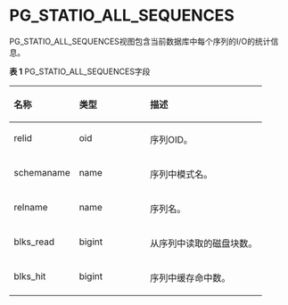 # PG\_STATIO\_ALL\_SEQUENCES

PG\_STATIO\_ALL\_SEQUENCES视图包含当前数据库中每个序列的I/O的统计信息。

**表 1**  PG\_STATIO\_ALL\_SEQUENCES字段

<a name="zh-cn_topic_0283136868_zh-cn_topic_0237122458_zh-cn_topic_0059778481_tf368c1e8deb24187afabe34713fdd192"></a>
<table><thead align="left"><tr id="zh-cn_topic_0283136868_zh-cn_topic_0237122458_zh-cn_topic_0059778481_reafab233501c4a5da956a617795f718e"><th class="cellrowborder" valign="top" width="25.85%" id="mcps1.2.4.1.1"><p id="zh-cn_topic_0283136868_zh-cn_topic_0237122458_zh-cn_topic_0059778481_a4b79b383973d498cb48660b633b8b502"><a name="zh-cn_topic_0283136868_zh-cn_topic_0237122458_zh-cn_topic_0059778481_a4b79b383973d498cb48660b633b8b502"></a><a name="zh-cn_topic_0283136868_zh-cn_topic_0237122458_zh-cn_topic_0059778481_a4b79b383973d498cb48660b633b8b502"></a>名称</p>
</th>
<th class="cellrowborder" valign="top" width="28.1%" id="mcps1.2.4.1.2"><p id="zh-cn_topic_0283136868_zh-cn_topic_0237122458_zh-cn_topic_0059778481_a5da0cab40b984189b247a535d6bae03f"><a name="zh-cn_topic_0283136868_zh-cn_topic_0237122458_zh-cn_topic_0059778481_a5da0cab40b984189b247a535d6bae03f"></a><a name="zh-cn_topic_0283136868_zh-cn_topic_0237122458_zh-cn_topic_0059778481_a5da0cab40b984189b247a535d6bae03f"></a>类型</p>
</th>
<th class="cellrowborder" valign="top" width="46.050000000000004%" id="mcps1.2.4.1.3"><p id="zh-cn_topic_0283136868_zh-cn_topic_0237122458_zh-cn_topic_0059778481_ac3f6623ad362451f8db4ad5d7981a79b"><a name="zh-cn_topic_0283136868_zh-cn_topic_0237122458_zh-cn_topic_0059778481_ac3f6623ad362451f8db4ad5d7981a79b"></a><a name="zh-cn_topic_0283136868_zh-cn_topic_0237122458_zh-cn_topic_0059778481_ac3f6623ad362451f8db4ad5d7981a79b"></a>描述</p>
</th>
</tr>
</thead>
<tbody><tr id="zh-cn_topic_0283136868_zh-cn_topic_0237122458_zh-cn_topic_0059778481_r8864fd62b2ea4acc97047da444aeca86"><td class="cellrowborder" valign="top" width="25.85%" headers="mcps1.2.4.1.1 "><p id="zh-cn_topic_0283136868_zh-cn_topic_0237122458_zh-cn_topic_0059778481_addfda124a45849dd98a273944536cca5"><a name="zh-cn_topic_0283136868_zh-cn_topic_0237122458_zh-cn_topic_0059778481_addfda124a45849dd98a273944536cca5"></a><a name="zh-cn_topic_0283136868_zh-cn_topic_0237122458_zh-cn_topic_0059778481_addfda124a45849dd98a273944536cca5"></a>relid</p>
</td>
<td class="cellrowborder" valign="top" width="28.1%" headers="mcps1.2.4.1.2 "><p id="zh-cn_topic_0283136868_zh-cn_topic_0237122458_zh-cn_topic_0059778481_a9b086cbb774a46788fd1ec81c1ccc123"><a name="zh-cn_topic_0283136868_zh-cn_topic_0237122458_zh-cn_topic_0059778481_a9b086cbb774a46788fd1ec81c1ccc123"></a><a name="zh-cn_topic_0283136868_zh-cn_topic_0237122458_zh-cn_topic_0059778481_a9b086cbb774a46788fd1ec81c1ccc123"></a>oid</p>
</td>
<td class="cellrowborder" valign="top" width="46.050000000000004%" headers="mcps1.2.4.1.3 "><p id="zh-cn_topic_0283136868_zh-cn_topic_0237122458_zh-cn_topic_0059778481_a6b8198420fa841e29b0ad454a6271d8f"><a name="zh-cn_topic_0283136868_zh-cn_topic_0237122458_zh-cn_topic_0059778481_a6b8198420fa841e29b0ad454a6271d8f"></a><a name="zh-cn_topic_0283136868_zh-cn_topic_0237122458_zh-cn_topic_0059778481_a6b8198420fa841e29b0ad454a6271d8f"></a>序列OID。</p>
</td>
</tr>
<tr id="zh-cn_topic_0283136868_zh-cn_topic_0237122458_zh-cn_topic_0059778481_r3bbdf385f611422dbfc30446ecd49669"><td class="cellrowborder" valign="top" width="25.85%" headers="mcps1.2.4.1.1 "><p id="zh-cn_topic_0283136868_zh-cn_topic_0237122458_zh-cn_topic_0059778481_a0fd9d70f63ab445fa86d1fd719e5ee7f"><a name="zh-cn_topic_0283136868_zh-cn_topic_0237122458_zh-cn_topic_0059778481_a0fd9d70f63ab445fa86d1fd719e5ee7f"></a><a name="zh-cn_topic_0283136868_zh-cn_topic_0237122458_zh-cn_topic_0059778481_a0fd9d70f63ab445fa86d1fd719e5ee7f"></a>schemaname</p>
</td>
<td class="cellrowborder" valign="top" width="28.1%" headers="mcps1.2.4.1.2 "><p id="zh-cn_topic_0283136868_zh-cn_topic_0237122458_zh-cn_topic_0059778481_af429a462269a4280876bce61abe24afa"><a name="zh-cn_topic_0283136868_zh-cn_topic_0237122458_zh-cn_topic_0059778481_af429a462269a4280876bce61abe24afa"></a><a name="zh-cn_topic_0283136868_zh-cn_topic_0237122458_zh-cn_topic_0059778481_af429a462269a4280876bce61abe24afa"></a>name</p>
</td>
<td class="cellrowborder" valign="top" width="46.050000000000004%" headers="mcps1.2.4.1.3 "><p id="zh-cn_topic_0283136868_zh-cn_topic_0237122458_zh-cn_topic_0059778481_aa167ff5289c547aa8b2ed7f1d968911c"><a name="zh-cn_topic_0283136868_zh-cn_topic_0237122458_zh-cn_topic_0059778481_aa167ff5289c547aa8b2ed7f1d968911c"></a><a name="zh-cn_topic_0283136868_zh-cn_topic_0237122458_zh-cn_topic_0059778481_aa167ff5289c547aa8b2ed7f1d968911c"></a>序列中模式名。</p>
</td>
</tr>
<tr id="zh-cn_topic_0283136868_zh-cn_topic_0237122458_zh-cn_topic_0059778481_r51cfc9decf924cbdb16d92dcdfe23ec4"><td class="cellrowborder" valign="top" width="25.85%" headers="mcps1.2.4.1.1 "><p id="zh-cn_topic_0283136868_zh-cn_topic_0237122458_zh-cn_topic_0059778481_a67d9247715d04bafb10b34bb098fa804"><a name="zh-cn_topic_0283136868_zh-cn_topic_0237122458_zh-cn_topic_0059778481_a67d9247715d04bafb10b34bb098fa804"></a><a name="zh-cn_topic_0283136868_zh-cn_topic_0237122458_zh-cn_topic_0059778481_a67d9247715d04bafb10b34bb098fa804"></a>relname</p>
</td>
<td class="cellrowborder" valign="top" width="28.1%" headers="mcps1.2.4.1.2 "><p id="zh-cn_topic_0283136868_zh-cn_topic_0237122458_zh-cn_topic_0059778481_a87c6250671b643c1af8782d6cff3bc29"><a name="zh-cn_topic_0283136868_zh-cn_topic_0237122458_zh-cn_topic_0059778481_a87c6250671b643c1af8782d6cff3bc29"></a><a name="zh-cn_topic_0283136868_zh-cn_topic_0237122458_zh-cn_topic_0059778481_a87c6250671b643c1af8782d6cff3bc29"></a>name</p>
</td>
<td class="cellrowborder" valign="top" width="46.050000000000004%" headers="mcps1.2.4.1.3 "><p id="zh-cn_topic_0283136868_zh-cn_topic_0237122458_zh-cn_topic_0059778481_a656d902ddb4a43a3b5b3792894eb28a1"><a name="zh-cn_topic_0283136868_zh-cn_topic_0237122458_zh-cn_topic_0059778481_a656d902ddb4a43a3b5b3792894eb28a1"></a><a name="zh-cn_topic_0283136868_zh-cn_topic_0237122458_zh-cn_topic_0059778481_a656d902ddb4a43a3b5b3792894eb28a1"></a>序列名。</p>
</td>
</tr>
<tr id="zh-cn_topic_0283136868_zh-cn_topic_0237122458_zh-cn_topic_0059778481_r747f47065fa64248a8c8e8da21b591df"><td class="cellrowborder" valign="top" width="25.85%" headers="mcps1.2.4.1.1 "><p id="zh-cn_topic_0283136868_zh-cn_topic_0237122458_zh-cn_topic_0059778481_a6b415877824541189f14d05b72be8692"><a name="zh-cn_topic_0283136868_zh-cn_topic_0237122458_zh-cn_topic_0059778481_a6b415877824541189f14d05b72be8692"></a><a name="zh-cn_topic_0283136868_zh-cn_topic_0237122458_zh-cn_topic_0059778481_a6b415877824541189f14d05b72be8692"></a>blks_read</p>
</td>
<td class="cellrowborder" valign="top" width="28.1%" headers="mcps1.2.4.1.2 "><p id="zh-cn_topic_0283136868_zh-cn_topic_0237122458_zh-cn_topic_0059778481_a25476d0641c7414b8ea3567d8a6163f2"><a name="zh-cn_topic_0283136868_zh-cn_topic_0237122458_zh-cn_topic_0059778481_a25476d0641c7414b8ea3567d8a6163f2"></a><a name="zh-cn_topic_0283136868_zh-cn_topic_0237122458_zh-cn_topic_0059778481_a25476d0641c7414b8ea3567d8a6163f2"></a>bigint</p>
</td>
<td class="cellrowborder" valign="top" width="46.050000000000004%" headers="mcps1.2.4.1.3 "><p id="zh-cn_topic_0283136868_zh-cn_topic_0237122458_zh-cn_topic_0059778481_a086311cbb14445158581ef6524a990a5"><a name="zh-cn_topic_0283136868_zh-cn_topic_0237122458_zh-cn_topic_0059778481_a086311cbb14445158581ef6524a990a5"></a><a name="zh-cn_topic_0283136868_zh-cn_topic_0237122458_zh-cn_topic_0059778481_a086311cbb14445158581ef6524a990a5"></a>从序列中读取的磁盘块数。</p>
</td>
</tr>
<tr id="zh-cn_topic_0283136868_zh-cn_topic_0237122458_zh-cn_topic_0059778481_ra4f01c42a4804441ac9b69ecdd4e511b"><td class="cellrowborder" valign="top" width="25.85%" headers="mcps1.2.4.1.1 "><p id="zh-cn_topic_0283136868_zh-cn_topic_0237122458_zh-cn_topic_0059778481_a39131912794849df97986039f8497597"><a name="zh-cn_topic_0283136868_zh-cn_topic_0237122458_zh-cn_topic_0059778481_a39131912794849df97986039f8497597"></a><a name="zh-cn_topic_0283136868_zh-cn_topic_0237122458_zh-cn_topic_0059778481_a39131912794849df97986039f8497597"></a>blks_hit</p>
</td>
<td class="cellrowborder" valign="top" width="28.1%" headers="mcps1.2.4.1.2 "><p id="zh-cn_topic_0283136868_zh-cn_topic_0237122458_zh-cn_topic_0059778481_a16231f07dbbf4d1c88e710c175001936"><a name="zh-cn_topic_0283136868_zh-cn_topic_0237122458_zh-cn_topic_0059778481_a16231f07dbbf4d1c88e710c175001936"></a><a name="zh-cn_topic_0283136868_zh-cn_topic_0237122458_zh-cn_topic_0059778481_a16231f07dbbf4d1c88e710c175001936"></a>bigint</p>
</td>
<td class="cellrowborder" valign="top" width="46.050000000000004%" headers="mcps1.2.4.1.3 "><p id="zh-cn_topic_0283136868_zh-cn_topic_0237122458_zh-cn_topic_0059778481_acd13b7e6cc804b418d160a2a34b5af30"><a name="zh-cn_topic_0283136868_zh-cn_topic_0237122458_zh-cn_topic_0059778481_acd13b7e6cc804b418d160a2a34b5af30"></a><a name="zh-cn_topic_0283136868_zh-cn_topic_0237122458_zh-cn_topic_0059778481_acd13b7e6cc804b418d160a2a34b5af30"></a>序列中缓存命中数。</p>
</td>
</tr>
</tbody>
</table>
